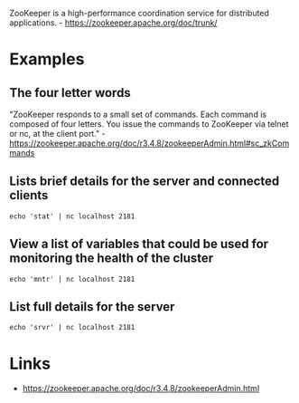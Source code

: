 ZooKeeper is a high-performance coordination service for distributed applications. - <https://zookeeper.apache.org/doc/trunk/>

# Examples

## The four letter words

"ZooKeeper responds to a small set of commands. Each command is composed of four letters. You issue the commands to ZooKeeper via telnet or nc, at the client port." - <https://zookeeper.apache.org/doc/r3.4.8/zookeeperAdmin.html#sc_zkCommands>

## Lists brief details for the server and connected clients

`echo 'stat' | nc localhost 2181`

## View a list of variables that could be used for monitoring the health of the cluster

`echo 'mntr' | nc localhost 2181`

## List full details for the server

`echo 'srvr' | nc localhost 2181`

# Links

- <https://zookeeper.apache.org/doc/r3.4.8/zookeeperAdmin.html>
